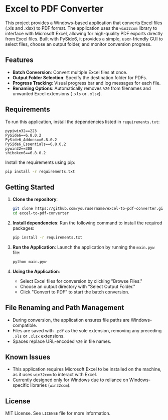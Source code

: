
# Excel to PDF Converter

This project provides a Windows-based application that converts Excel files (.xls and .xlsx) to PDF format. The application uses the `win32com` library to interface with Microsoft Excel, allowing for high-quality PDF exports directly from Excel files. Built with PySide6, it provides a simple, user-friendly GUI to select files, choose an output folder, and monitor conversion progress.

## Features

- **Batch Conversion**: Convert multiple Excel files at once.
- **Output Folder Selection**: Specify the destination folder for PDFs.
- **Progress Tracking**: Visual progress bar and log messages for each file.
- **Renaming Options**: Automatically removes `%20` from filenames and unwanted Excel extensions (`.xls` or `.xlsx`).

## Requirements

To run this application, install the dependencies listed in `requirements.txt`:

```text
pypiwin32==223
PySide6==6.8.0.2
PySide6_Addons==6.8.0.2
PySide6_Essentials==6.8.0.2
pywin32==308
shiboken6==6.8.0.2
```

Install the requirements using pip:

```bash
pip install -r requirements.txt
```

## Getting Started

1. **Clone the repository**:
   ```bash
   git clone https://github.com/yourusername/excel-to-pdf-converter.git
   cd excel-to-pdf-converter
   ```

2. **Install dependencies**:
   Run the following command to install the required packages:
   ```bash
   pip install -r requirements.txt
   ```

3. **Run the Application**:
   Launch the application by running the `main.pyw` file:
   ```bash
   python main.pyw
   ```

4. **Using the Application**:
   - Select Excel files for conversion by clicking "Browse Files."
   - Choose an output directory with "Select Output Folder."
   - Click "Convert to PDF" to start the batch conversion.

## File Renaming and Path Management

- During conversion, the application ensures file paths are Windows-compatible.
- Files are saved with `.pdf` as the sole extension, removing any preceding `.xls` or `.xlsx` extensions.
- Spaces replace URL-encoded `%20` in file names.

## Known Issues

- This application requires Microsoft Excel to be installed on the machine, as it uses `win32com` to interact with Excel.
- Currently designed only for Windows due to reliance on Windows-specific libraries (`win32com`).

## License

MIT License. See `LICENSE` file for more information.
